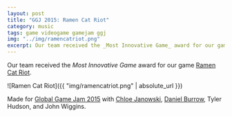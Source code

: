 ```yaml
---
layout: post
title: "GGJ 2015: Ramen Cat Riot"
category: music
tags: game videogame gamejam ggj
img: "../img/ramencatriot.png"
excerpt: Our team received the _Most Innovative Game_ award for our game **Ramen Cat Riot**.
---
```

Our team received the _Most Innovative Game_ award for our game [Ramen Cat
Riot](https://globalgamejam.org/2015/games/ramen-cat-riot).

![Ramen Cat Riot]({{ "img/ramencatriot.png" | absolute_url }})

Made for [Global Game Jam 2015](https://globalgamejam.org) with [Chloe Janowski](https://chloejanowski.carbonmade.com), [Daniel Burrow](https://parlorgaming.com/pages/our-staff-and-cracked-crew), Tyler Hudson, and John Wiggins.
